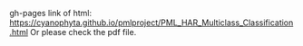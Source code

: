 gh-pages link of html:
https://cyanophyta.github.io/pmlproject/PML_HAR_Multiclass_Classification.html
Or please check the pdf file.
